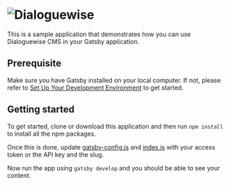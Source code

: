 # ![Dialoguewise](https://dialoguewise.com/images/logo-dark.svg)

This is a sample application that demonstrates how you can use Dialoguewise CMS in your Gatsby application.

## Prerequisite

Make sure you have Gatsby installed on your local computer. If not, please refer to [Set Up Your Development Environment](https://www.gatsbyjs.com/docs/tutorial/part-0/) to get started.

## Getting started

To get started, clone or download this application and then run `npm install` to install all the npm packages.

Once this is done, update [gatsby-config.js](https://github.com/dialoguewise/gatsby-source-dialoguewise/blob/master/gatsby-test-app/gatsby-config.js) and [index.js](https://github.com/dialoguewise/gatsby-source-dialoguewise/blob/master/gatsby-test-app/src/pages/index.js) with your access token or the API key and the slug.

Now run the app using `gatsby develop` and you should be able to see your content.
